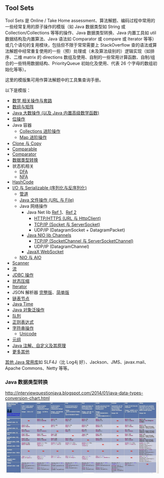 ## Tool Sets
  
Tool Sets 是 Online / Take Home assessment、算法解题、编码过程中常用的一些经常复用的原子操作的模版（如 Java 数据类型如 String 或 Collection/Collections 等等的操作、Java 数据类型转换、Java 内置工具如 util 数据结构及内置算法、Java 语法如 Comparator 或 compare 或 Iterator 等等）或几个语句的复用模块，包括但不限于常常需要上 StackOverflow 查的语法或算法解题中经常重复使用的一些（预）处理或（未及算法级别的）逻辑实现（如排序、二维 matrix 的 directions 数组及使用、自制的一些常用计算函数、自制/组合的一些特用数据结构、PriorityQueue 初始化及使用、代表 26 个字母的数组初始化等等）。  
  
这里的模版集可用作算法解题中的工具集查询手册。  
  
以下是模版：  
* [数学 相关操作与套路](./Math.java)
* [数组与矩阵](./Arrays(Matrix).java)
* [Java 大数操作 (以及 Java 内置高级数学函数)](./BigNumber.java)
* [位操作](./Bitwise.java)
* Java 容器
  * [Collections 进阶操作](./Collections.java)
  * [Map 进阶操作](./Map.java)
* [Clone 与 Copy](./Clone(Copy).java)
* [Comparable](./Comparable.java)
* [Comparator](./Comparator.java)
* [数据类型转换](./DataTypeConversion.java)
* 状态机相关
  * [DFA](./FSM(DFA).java)
  * [NFA](./FSM(NFA).java)
* [HashCode](./HashCode.java)
* [I/O 与 Serializable (序列化与反序列化)](./IO(Serializable).java)
  * [管道](./Pipe.java)
  * [Java 文件操作 (URL 与 File)](./File.java)
  * Java 网络操作
    * Java Net lib [Ref 1](https://jenkov.com/tutorials/java-networking/index.html)、[Ref 2](https://www.cnblogs.com/czwbig/p/10018118.html)
      * [HTTP/HTTPS (URL 与 HttpClient)](./HTTP.java)
      * [TCP/IP (Socket 与 ServerSocket)](./TCP.java)
      * UDP/IP (DatagramSocket + DatagramPacket)
    * [Java NIO lib Channels](https://jenkov.com/tutorials/java-nio/channels.html)
      * [TCP/IP (SocketChannel 与 ServerSocketChannel)](./TCP.java)
      * UDP/IP (DatagramChannel)
    * [JavaX WebSocket](./WebSocket.java)
  * [NIO 与 AIO](./NIO.java)
* [Scanner](./Scanner.java)
* [流](./Stream.java)
* [JDBC 操作](./JDBC.java)
* [状态压缩](./StateCompression.java)
* [Iterator](./Iterator.java)
* JSON 解析器 [完整版](./JSONParser.java)、[简单版](./../Other%20Practices/nested%20data/Solution.java)
* [链表节点](./LinkedListNode.java)
* [Java Time](./Time.java)
* [Java 对象泛操作](./Object.java)
* [队列](./Queue.java)
* [正则表达式](./Regex.java)
* [字符串操作](./String.java)
  * [Unicode](./Unicode.java)
* [元组](./Tuple.java)
* [Java 注解、自定义及其原理](./Annotation.java)
* [更多其他](../Program%20Languages%20Features/README.md)
  
[其他 Java 常用库](https://zhuanlan.zhihu.com/p/54716716)如 SLF4J（比 Log4j 好）、Jackson、JMS、javax.mail、Apache Commons、Netty 等等。  

### Java 数据类型转换
http://interviewquestionjava.blogspot.com/2014/01/java-data-types-conversion-chart.html  
![](./Java%20Data%20Type%20Conversion%20Chart.jpeg)  
